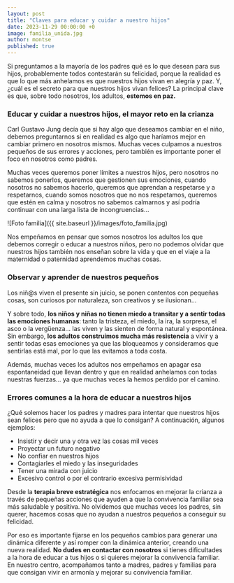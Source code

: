 ```yaml
---
layout: post
title: "Claves para educar y cuidar a nuestro hijos"
date: 2023-11-29 00:00:00 +0
image: familia_unida.jpg
author: montse
published: true
---
```

Si preguntamos a la mayoría de los padres qué es lo que desean para sus hijos, probablemente todos contestarán su felicidad, porque la realidad es que lo que más anhelamos es que nuestros hijos vivan en alegría y paz. Y, ¿cuál es el secreto para que nuestros hijos vivan felices? La principal clave es que, sobre todo nosotros, los adultos, **estemos en paz.**  

<!-- more -->

### Educar y cuidar a nuestros hijos, el mayor reto en la crianza

Carl Gustavo Jung decía que si hay algo que deseamos cambiar en el niño, debemos preguntarnos si en realidad es algo que haríamos mejor en cambiar primero en nosotros mismos. Muchas veces culpamos a nuestros pequeños de sus errores y acciones, pero también es importante poner el foco en nosotros como padres.

Muchas veces queremos poner límites a nuestros hijos, pero nosotros no sabemos ponerlos, queremos que gestionen sus emociones, cuando nosotros no sabemos hacerlo, queremos que aprendan a respetarse y a respetarnos, cuando somos nosotros que no nos respetamos, queremos que estén en calma y nosotros no sabemos calmarnos y así podría continuar con una larga lista de incongruencias…  

![Foto familia]({{ site.baseurl }}/images/foto_familia.jpg)


Nos empeñamos en pensar que somos nosotros los adultos los que debemos corregir o educar a nuestros niños, pero no podemos olvidar que nuestros hijos también nos enseñan sobre la vida y que en el viaje a la maternidad o paternidad aprendemos muchas cosas.


### Observar y aprender de nuestros pequeños

Los niñ@s viven el presente sin juicio, se ponen contentos con pequeñas cosas, son curiosos por naturaleza, son creativos y se ilusionan...

Y sobre todo, **los niños y niñas no tienen miedo a transitar y a sentir todas las emociones humanas**: tanto la tristeza, el miedo, la ira, la sorpresa, el asco o la vergüenza... las viven y las sienten de forma natural y espontánea. Sin embargo, **los adultos construimos mucha más resistencia** a vivir y a sentir todas esas emociones ya que las bloqueamos y consideramos que sentirlas está mal, por lo que las evitamos a toda costa.

Además, muchas veces los adultos nos empeñamos en apagar esa espontaneidad que llevan dentro y que en realidad anhelamos con todas nuestras fuerzas… ya que muchas veces la hemos perdido por el camino.  

### Errores comunes a la hora de educar a nuestros hijos

¿Qué solemos hacer los padres y madres para intentar que nuestros hijos sean felices pero que no ayuda a que lo consigan? A continuación, algunos ejemplos:

- Insistir y decir una y otra vez las cosas mil veces 
- Proyectar un futuro negativo 
- No confiar en nuestros hijos
- Contagiarles el miedo y las inseguridades 
- Tener una mirada con juicio 
- Excesivo control o por el contrario excesiva permisividad


Desde la **terapia breve estratégica** nos enfocamos en mejorar la crianza a través de pequeñas acciones que ayuden a que la convivencia familiar sea más saludable y positiva. No olvidemos que muchas veces los padres, sin querer, hacemos cosas que no ayudan a nuestros pequeños a conseguir su felicidad.

Por eso es importante fijarse en los pequeños cambios para generar una dinámica diferente y así romper con la dinámica anterior, creando una nueva realidad. **No dudes en contactar con nosotros** si tienes dificultades a la hora de educar a tus hijos o si quieres mejorar la convivencia familiar. En nuestro centro, acompañamos tanto a madres, padres y familias para que consigan vivir en armonía y mejorar su convivencia familiar. 

